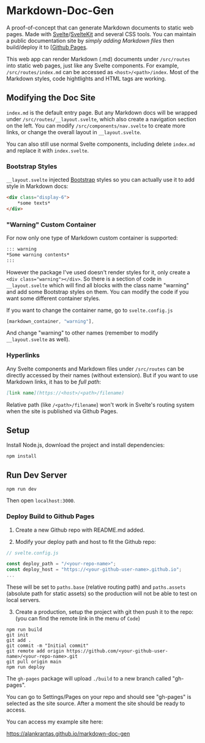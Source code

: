 # Markdown-Doc-Gen

A proof-of-concept that can generate Markdown documents to static web pages. Made with [Svelte](https://svelte.dev/)/[SvelteKit](https://kit.svelte.dev/) and several CSS tools. You can maintain a public documentation site by *simply adding Markdown files* then build/deploy it to [[Github Pages](https://pages.github.com/). 

This web app can render Markdown (.md) documents under ```/src/routes``` into static web pages, just like any Svelte components. For example, ```/src/routes/index.md``` can be accessed as ```<host>/<path>/index```. Most of the Markdown styles, code hightlights and HTML tags are working.

## Modifying the Doc Site

```index.md``` is the default entry page. But any Markdown docs will be wrapped under ```/src/routes/__layout.svelte```, which also create a navigation section on the left. You can modify  ```/src/components/nav.svelte``` to create more links, or change the overall layout in ```__layout.svelte```.

You can also still use normal Svelte components, including delete ```index.md``` and replace it with ```index.svelte```.

### Bootstrap Styles

```__layout.svelte``` injected [Bootstrap](https://getbootstrap.com/) styles so you can actually use it to add style in Markdown docs:

```markdown
<div class="display-6">
    *some texts*
</div>
```

### "Warning" Custom Container

For now only one type of Markdown custom container is supported:

```markdown
::: warning
*Some warning contents*
:::
```

However the package I've used doesn't render styles for it, only create a ```<div class="warning"></div>```. So there is a section of code in ```__layout.svelte``` which will find all blocks with the class name "warning" and add some Bootstrap styles on them. You can modify the code if you want some different container styles.

If you want to change the container name, go to ```svelte.config.js``` 

```js
[markdown_container, "warning"],
```

And change "warning" to other names (remember to modify ```__layout.svelte``` as well).

### Hyperlinks

Any Svelte components and Markdown files under ```/src/routes``` can be directly accessed by their names (without extension). But if you want to use Markdown links, it has to be *full path*:

```markdown
[link name](https://<host>/<path>/filename)
```

Relative path (like ```/<path>/filename```) won't work in Svelte's routing system when the site is published via Github Pages.

## Setup

Install Node.js, download the project and install dependencies:

```
npm install
```

## Run Dev Server

```
npm run dev
```

Then open ```localhost:3000```.

### Deploy Build to Github Pages

1. Create a new Github repo with README.md added.

2. Modify your deploy path and host to fit the Github repo:

```js
// svelte.config.js

const deploy_path = "/<your-repo-name>";
const deploy_host = "https://<your-github-user-name>.github.io";
...
```

These will be set to ```paths.base``` (relative routing path) and ```paths.assets``` (absolute path for static assets) so the production will not be able to test on local servers.

3. Create a production, setup the project with git then push it to the repo: (you can find the remote link in the menu of ```Code```)

```
npm run build
git init
git add .
git commit -m "Initial commit"
git remote add origin https://github.com/<your-github-user-name>/<your-repo-name>.git
git pull origin main
npm run deploy
```

The ```gh-pages``` package will upload ```./build``` to a new branch called "gh-pages".

You can go to Settings/Pages on your repo and should see "gh-pages" is selected as the site source. After a moment the site should be ready to access.

You can access my example site here:

https://alankrantas.github.io/markdown-doc-gen

